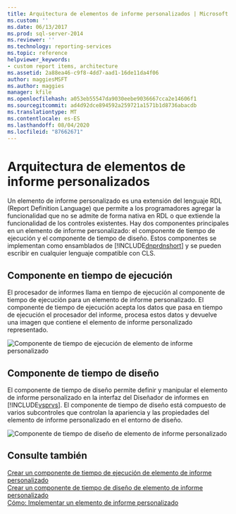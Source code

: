 ```yaml
---
title: Arquitectura de elementos de informe personalizados | Microsoft Docs
ms.custom: ''
ms.date: 06/13/2017
ms.prod: sql-server-2014
ms.reviewer: ''
ms.technology: reporting-services
ms.topic: reference
helpviewer_keywords:
- custom report items, architecture
ms.assetid: 2a88ea46-c9f8-4dd7-aad1-16de11da4f06
author: maggiesMSFT
ms.author: maggies
manager: kfile
ms.openlocfilehash: a053eb55547da9030eebe9036667cca2e14606f1
ms.sourcegitcommit: ad4d92dce894592a259721a1571b1d8736abacdb
ms.translationtype: MT
ms.contentlocale: es-ES
ms.lasthandoff: 08/04/2020
ms.locfileid: "87662671"
---
```

# <a name="custom-report-item-architecture"></a>Arquitectura de elementos de informe personalizados
  Un elemento de informe personalizado es una extensión del lenguaje RDL (Report Definition Language) que permite a los programadores agregar la funcionalidad que no se admite de forma nativa en RDL o que extiende la funcionalidad de los controles existentes. Hay dos componentes principales en un elemento de informe personalizado: el componente de tiempo de ejecución y el componente de tiempo de diseño. Estos componentes se implementan como ensamblados de [!INCLUDE[dnprdnshort](../../includes/dnprdnshort-md.md)] y se pueden escribir en cualquier lenguaje compatible con CLS.  
  
## <a name="the-run-time-component"></a>Componente en tiempo de ejecución  
 El procesador de informes llama en tiempo de ejecución al componente de tiempo de ejecución para un elemento de informe personalizado. El componente de tiempo de ejecución acepta los datos que pasa en tiempo de ejecución el procesador del informe, procesa estos datos y devuelve una imagen que contiene el elemento de informe personalizado representado.  
  
 ![Componente de tiempo de ejecución de elemento de informe personalizado](../../../2014/reporting-services/media/customreportitemrun-timecomponentarchitecture.gif "Componente de tiempo de ejecución de elemento de informe personalizado")  
  
## <a name="the-design-time-component"></a>Componente de tiempo de diseño  
 El componente de tiempo de diseño permite definir y manipular el elemento de informe personalizado en la interfaz del Diseñador de informes en [!INCLUDE[vsprvs](../../includes/vsprvs-md.md)]. El componente de tiempo de diseño está compuesto de varios subcontroles que controlan la apariencia y las propiedades del elemento de informe personalizado en el entorno de diseño.  
  
 ![Componente de tiempo de diseño de elemento de informe personalizado](../../../2014/reporting-services/media/customreportitemdesign-timecomponentarchitecture.gif "Componente de tiempo de diseño de elemento de informe personalizado")  
  
## <a name="see-also"></a>Consulte también  
 [Crear un componente de tiempo de ejecución de elemento de informe personalizado](../custom-report-items/creating-a-custom-report-item-run-time-component.md)   
 [Crear un componente de tiempo de diseño de elemento de informe personalizado](../custom-report-items/creating-a-custom-report-item-design-time-component.md)   
 [Cómo: Implementar un elemento de informe personalizado](../custom-report-items/how-to-deploy-a-custom-report-item.md)  
  
  
